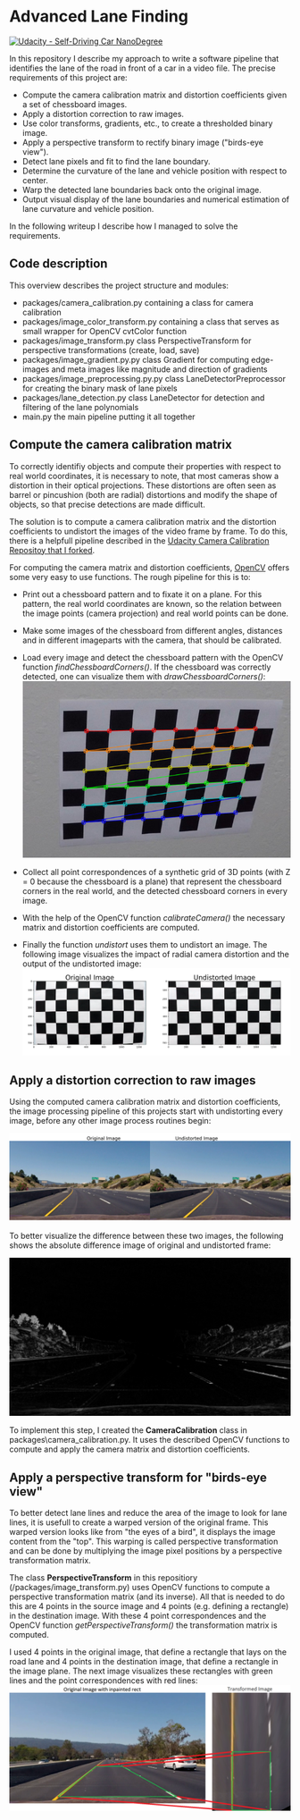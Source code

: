 # Advanced Lane Finding
[![Udacity - Self-Driving Car NanoDegree](https://s3.amazonaws.com/udacity-sdc/github/shield-carnd.svg)](http://www.udacity.com/drive)

[//]: # (Image References)

[image2]: ./output_images/camera_cal_test.png "Camera Calibration"
[image3]: ./output_images/chessboard_detect.png "Camera Calibration Chessboard"
[image4]: ./output_images/frame_undistort.png "Camera Calibration Video Frame"
[image5]: ./output_images/diff_img.png "Camera Calibration Video Frame Difference Image"
[image6]: ./output_images/warp_perspective.png "Warp Perspective"

In this repository I describe my approach to write a software pipeline that identifies the lane of the road in front of a car in a video file. The precise requirements of this project are:

* Compute the camera calibration matrix and distortion coefficients given a set of chessboard images.
* Apply a distortion correction to raw images.
* Use color transforms, gradients, etc., to create a thresholded binary image.
* Apply a perspective transform to rectify binary image ("birds-eye view").
* Detect lane pixels and fit to find the lane boundary.
* Determine the curvature of the lane and vehicle position with respect to center.
* Warp the detected lane boundaries back onto the original image.
* Output visual display of the lane boundaries and numerical estimation of lane curvature and vehicle position.

In the following writeup I describe how I managed to solve the requirements.


##  Code description

This overview describes the project structure and modules:

* packages/camera_calibration.py containing a class for camera calibration 
* packages/image_color_transform.py containing a class that serves as small wrapper for OpenCV cvtColor function
* packages/image_transform.py class PerspectiveTransform for perspective transformations (create, load, save)
* packages/image_gradient.py.py class Gradient for computing edge-images and meta images like magnitude and direction of gradients
* packages/image_preprocessing.py.py class LaneDetectorPreprocessor for creating the binary mask of lane pixels
* packages/lane_detection.py class LaneDetector for detection and filtering of the lane polynomials
* main.py the main pipeline putting it all together


##  Compute the camera calibration matrix

To correctly identifiy objects and compute their properties with respect to real world coordinates, it is necessary to note, that most cameras show a distortion in their optical projections. These distortions are often seen as barrel or pincushion (both are radial)  distortions and modify the shape of objects, so that precise detections are made difficult.

The solution is to compute a camera calibration matrix and the distortion coefficients to undistort the images of the video frame by frame. To do this, there is a helpfull pipeline described in the [Udacity Camera Calibration Repositoy that I forked](https://github.com/StefanGerlach/CarND-Camera-Calibration]). 

For computing the camera matrix and distortion coefficients, [OpenCV](https://opencv.org/) offers some very easy to use functions. The rough pipeline for this is to: 
  * Print out a chessboard pattern and to fixate it on a plane. For this pattern, the real world coordinates are known, so the relation between the image points (camera projection) and real world points can be done.
  * Make some images of the chessboard from different angles, distances and in different imageparts with the camera, that should be calibrated.
  * Load every image and detect the chessboard pattern with the OpenCV function *findChessboardCorners()*. If the chessboard was correctly detected, one can visualize them with *drawChessboardCorners()*:  
![Camera Calibration Chessboard Detection][image3]

  * Collect all point correspondences of a synthetic grid of 3D points (with Z = 0 because the chessboard is a plane) that represent the chessboard corners in the real world, and the detected chessboard corners in every image.
  * With the help of the OpenCV function *calibrateCamera()* the necessary matrix and distortion coefficients are computed.
  * Finally the function *undistort* uses them to undistort an image. The following image visualizes the impact of radial camera distortion and the output of the undistorted image:
  ![Camera Calibration][image2]


## Apply a distortion correction to raw images

Using the computed camera calibration matrix and distortion coefficients, the image processing pipeline of this projects start with undistorting every image, before any other image process routines begin:

![Camera Calibration Frame by Frame][image4]

To better visualize the difference between these two images, the following shows the absolute difference image of original and undistorted frame:

![Camera Calibration Difference Image][image5]

To implement this step, I created the **CameraCalibration** class in packages\camera_calibration.py. It uses the described OpenCV functions to compute and apply the camera matrix and distortion coefficients.


## Apply a perspective transform for "birds-eye view"

To better detect lane lines and reduce the area of the image to look for lane lines, it is usefull to create a warped version of the original frame. This warped version looks like from "the eyes of a bird", it displays the image content from the "top". This warping is called perspective transformation and can be done by multiplying the image pixel positions by a perspective transformation matrix.

The class **PerspectiveTransform** in this repositiory (/packages/image_transform.py) uses OpenCV functions to compute a perspective transformation matrix (and its inverse). All that is needed to do this are 4 points in the source image and 4 points (e.g. defining a rectangle) in the destination image. With these 4 point correspondences and the OpenCV function *getPerspectiveTransform()* the transformation matrix is computed.

I used 4 points in the original image, that define a rectangle that lays on the road lane and 4 points in the destination image, that define a rectangle in the image plane. The next image visualizes these rectangles with green lines and the point correspondences with red lines:
![Perspective Transformation][image6]


